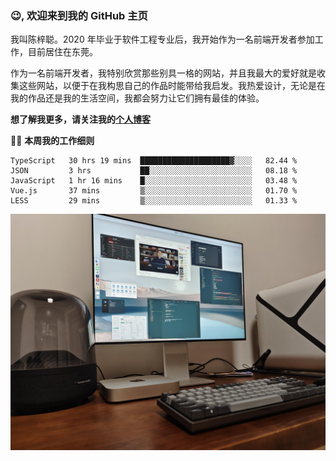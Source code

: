 ### 😉, 欢迎来到我的 GitHub 主页

我叫陈梓聪。2020 年毕业于软件工程专业后，我开始作为一名前端开发者参加工作，目前居住在东莞。

作为一名前端开发者，我特别欣赏那些别具一格的网站，并且我最大的爱好就是收集这些网站，以便于在我构思自己的作品时能带给我启发。我热爱设计，无论是在我的作品还是我的生活空间，我都会努力让它们拥有最佳的体验。

**想了解我更多，请关注我的[个人博客](https://leoku.top)**

🧑‍💻 **本周我的工作细则**
<!--START_SECTION:waka-->
```text
TypeScript   30 hrs 19 mins  ████████████████████▓░░░░   82.44 % 
JSON         3 hrs           ██░░░░░░░░░░░░░░░░░░░░░░░   08.18 % 
JavaScript   1 hr 16 mins    █░░░░░░░░░░░░░░░░░░░░░░░░   03.48 % 
Vue.js       37 mins         ▒░░░░░░░░░░░░░░░░░░░░░░░░   01.70 % 
LESS         29 mins         ▒░░░░░░░░░░░░░░░░░░░░░░░░   01.33 % 
```
<!--END_SECTION:waka-->

![desktop](./mine.jpg)
